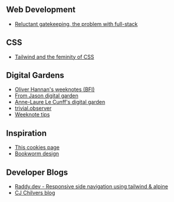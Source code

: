 ## Web Development
<ul>
  <li><a href="https://medium.com/@Heydon/reluctant-gatekeeping-the-problem-with-full-stack-e9ad836570f6" target="_blank">Reluctant gatekeeping, the problem with full-stack</a></li>
</ul>

## CSS
<ul>
    <li><a href="https://thoughtbot.com/blog/tailwind-and-the-femininity-of-css" target="_blank">Tailwind and the feminity of CSS</a></li>
</ul>

## Digital Gardens
<ul>
<li><a href="https://oliverhannan.medium.com/" target="_blank">Oliver Hannan's weeknotes (BFI)</a></li>
<li><a href="https://www.fromjason.xyz/p/notebook/" target="_blank">From Jason digital garden</a></li>
<li><a href="https://www.mentalnodes.com/about" target="_blank">Anne-Laure Le Cunff's digital garden</a></li>
<li><a href="https://trivial.observer/" target="_blank">trivial.observer</a></li>
<li><a href="https://gilest.org/weeknotes-tips.html" target="_blank">Weeknote tips</a></li>
</ul>

## Inspiration 
<ul>
<li><a href="https://codingwithstef.com/cookies" target="_blank">This cookies page</a></li>
<li><a href="https://www.behance.net/gallery/45391369/Bookworm" target="_blank">Bookworm design</a></li>
</ul>

## Developer Blogs 
<ul>
<li><a href="https://raddy.dev/blog/how-to-create-responsive-side-navigation-using-tailwindcss-alpinejs/" target="_blank">Raddy.dev - Responsive side navigation using tailwind & alpine</a></li>
<li><a href="https://www.cjchilvers.com/" target="_blank">CJ Chilvers blog</a></li>
</ul>